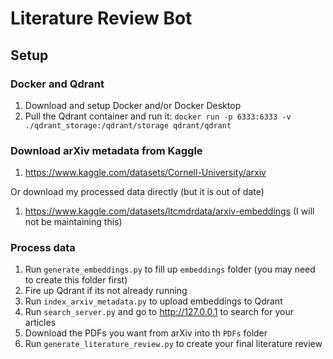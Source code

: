 # Literature Review Bot

## Setup

### Docker and Qdrant

1. Download and setup Docker and/or Docker Desktop
2. Pull the Qdrant container and run it: `docker run -p 6333:6333 -v ./qdrant_storage:/qdrant/storage qdrant/qdrant`

### Download arXiv metadata from Kaggle

1. https://www.kaggle.com/datasets/Cornell-University/arxiv

Or download my processed data directly (but it is out of date)

1. https://www.kaggle.com/datasets/ltcmdrdata/arxiv-embeddings (I will not be maintaining this)

### Process data

1. Run `generate_embeddings.py` to fill up `embeddings` folder (you may need to create this folder first)
2. Fire up Qdrant if its not already running
3. Run `index_arxiv_metadata.py` to upload embeddings to Qdrant
4. Run `search_server.py` and go to http://127.0.0.1 to search for your articles
5. Download the PDFs you want from arXiv into th `PDFs` folder
6. Run `generate_literature_review.py` to create your final literature review